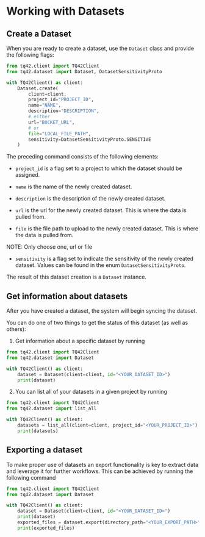 # Working with Datasets

## Create a Dataset

When you are ready to create a dataset, use the `Dataset` class and provide the following flags:

```python
from tq42.client import TQ42Client
from tq42.dataset import Dataset, DatasetSensitivityProto

with TQ42Client() as client:
    Dataset.create(
        client=client,
        project_id="PROJECT_ID",
        name="NAME",
        description="DESCRIPTION",
        # either
        url="BUCKET_URL",
        # or
        file="LOCAL_FILE_PATH",
        sensitivity=DatasetSensitivityProto.SENSITIVE
    )
```

The preceding command consists of the following elements:

- `project_id` is a flag set to a project to which the dataset should be assigned.

- `name` is the name of the newly created dataset. 

- `description` is the description of the newly created dataset.

- `url` is the url for the newly created dataset. This is where the data is pulled from.

- `file` is the file path to upload to the newly created dataset. This is where the data is pulled from.

NOTE: Only choose one, url or file

- `sensitivity` is a flag set to indicate the sensitivity of the newly created dataset. Values can be found in the enum `DatasetSensitivityProto`.

The result of this dataset creation is a `Dataset` instance.


## Get information about datasets

After you have created a dataset, the system will begin syncing the dataset.

You can do one of two things to get the status of this dataset (as well as others):

1. Get information about a specific dataset by running

```python
from tq42.client import TQ42Client
from tq42.dataset import Dataset

with TQ42Client() as client:
    dataset = Dataset(client=client, id="<YOUR_DATASET_ID>")
    print(dataset)
```

2. You can list all of your datasets in a given project by running 

```python
from tq42.client import TQ42Client
from tq42.dataset import list_all

with TQ42Client() as client:
    datasets = list_all(client=client, project_id="<YOUR_PROJECT_ID>")
    print(datasets)
```

## Exporting a dataset

To make proper use of datasets an export functionality is key to extract data and leverage it for further workflows.
This can be achieved by running the following command

```python
from tq42.client import TQ42Client
from tq42.dataset import Dataset

with TQ42Client() as client:
    dataset = Dataset(client=client, id="<YOUR_DATASET_ID>")
    print(dataset)
    exported_files = dataset.export(directory_path="<YOUR_EXPORT_PATH>")
    print(exported_files)
```